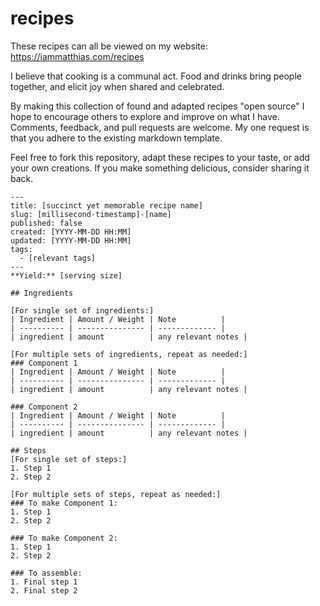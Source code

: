# recipes

These recipes can all be viewed on my website: https://iammatthias.com/recipes

I believe that cooking is a communal act. Food and drinks bring people together, and elicit joy when shared and celebrated. 

By making this collection of found and adapted recipes "open source" I hope to encourage others to explore and improve on what I have. Comments, feedback, and pull requests are welcome. My one request is that you adhere to the existing markdown template. 

Feel free to fork this repository, adapt these recipes to your taste, or add your own creations. If you make something delicious, consider sharing it back.

```
---
title: [succinct yet memorable recipe name]
slug: [millisecond-timestamp]-[name]
published: false
created: [YYYY-MM-DD HH:MM] 
updated: [YYYY-MM-DD HH:MM]
tags:
  - [relevant tags]
---
**Yield:** [serving size]

## Ingredients

[For single set of ingredients:]
| Ingredient | Amount / Weight | Note          |
| ---------- | --------------- | ------------- |
| ingredient | amount          | any relevant notes |

[For multiple sets of ingredients, repeat as needed:] 
### Component 1
| Ingredient | Amount / Weight | Note          |
| ---------- | --------------- | ------------- |
| ingredient | amount          | any relevant notes |

### Component 2 
| Ingredient | Amount / Weight | Note          |
| ---------- | --------------- | ------------- |
| ingredient | amount          | any relevant notes |

## Steps
[For single set of steps:]
1. Step 1
2. Step 2

[For multiple sets of steps, repeat as needed:]
### To make Component 1:
1. Step 1 
2. Step 2

### To make Component 2:
1. Step 1
2. Step 2  

### To assemble:
1. Final step 1
2. Final step 2
```
